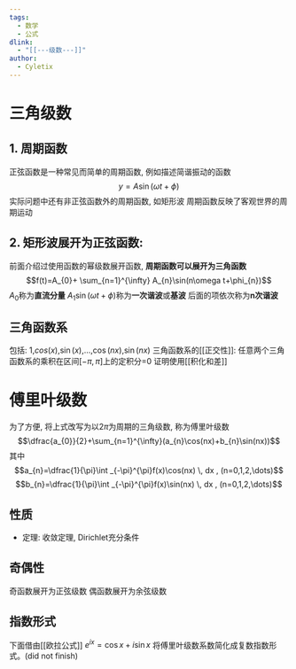 ```yaml
---
tags:
  - 数学
  - 公式
dlink:
  - "[[---级数---]]"
author:
  - Cyletix
---
```

# 三角级数
## 1. 周期函数
正弦函数是一种常见而简单的周期函数, 例如描述简谐振动的函数
$$y=A\sin(\omega t+\phi)$$
实际问题中还有非正弦函数外的周期函数, 如矩形波
周期函数反映了客观世界的周期运动
## 2. 矩形波展开为正弦函数: 
前面介绍过使用函数的幂级数展开函数, **周期函数可以展开为三角函数**
$$f(t)=A_{0}+ \sum_{n=1}^{\infty} A_{n}\sin(n\omega t+\phi_{n})$$
$A_{0}$称为**直流分量**
$A_{1}\sin(\omega t+\phi)$称为**一次谐波**或**基波**
后面的项依次称为**n次谐波** 

## 三角函数系
包括: 1,$cos(x)$,$\sin(x)$,...,$\cos(nx)$,$\sin(nx)$ 
三角函数系的[[正交性]]: 任意两个三角函数系的乘积在区间$[-\pi,\pi]$上的定积分=0
证明使用[[积化和差]]

# 傅里叶级数
为了方便, 将上式改写为以$2\pi$为周期的三角级数, 称为傅里叶级数
$$\dfrac{a_{0}}{2}+\sum_{n=1}^{\infty}(a_{n}\cos(nx)+b_{n}\sin(nx))$$
其中
$$a_{n}=\dfrac{1}{\pi}\int _{-\pi}^{\pi}f(x)\cos(nx) \, dx , (n=0,1,2,\dots)$$
$$b_{n}=\dfrac{1}{\pi}\int _{-\pi}^{\pi}f(x)\sin(nx) \, dx , (n=0,1,2,\dots)$$

## 性质
- 定理: 收敛定理, Dirichlet充分条件

## 奇偶性
奇函数展开为正弦级数
偶函数展开为余弦级数

## 指数形式
下面借由[[欧拉公式]]$\displaystyle \ e^{ix}=\cos x+i\sin x$ 将傅里叶级数系数简化成复数指数形式。(did not finish)



